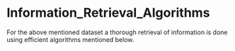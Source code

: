 # Information_Retrieval_Algorithms

For the above mentioned dataset a thorough retrieval of information is done using efficient algorithms mentioned below. 
